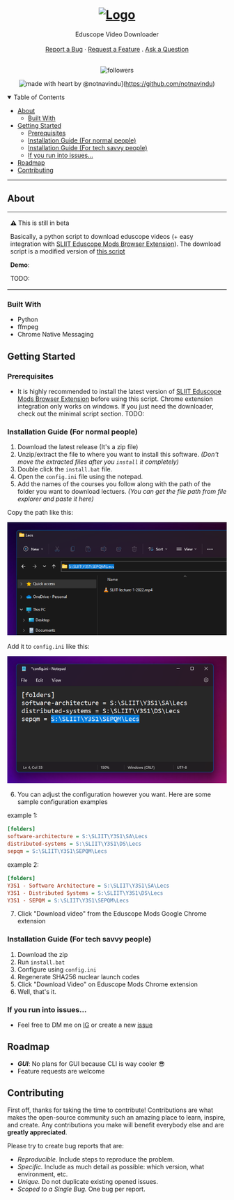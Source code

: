 <h1 align="center">
  <a href="https://github.com/notnavindu/SLIIT-Eduscope-Video-Downloader">
    <img src="https://github.com/notnavindu/SLIIT-Eduscope-Video-Downloader/src/logo.png" alt="Logo" width="125" height="125">
  </a>
</h1>

<div align="center">
  Eduscope Video Downloader
  <br />
  <br />
  <a href="https://github.com/notnavindu/SLIIT-Eduscope-Video-Downloader/issues/new?assignees=&labels=bug&title=bug%3A+">Report a Bug</a>
  ·
  <a href="https://github.com/notnavindu/SLIIT-Eduscope-Video-Downloader/issues/new?assignees=&labels=enhancement&title=feat%3A+">Request a Feature</a>
  .
  <a href="https://github.com/notnavindu/SLIIT-Eduscope-Video-Downloader/discussions">Ask a Question</a>
</div>

<div align="center">
<br />

![followers](https://img.shields.io/github/followers/notnavindu?style=flat-square)

![made with heart by @notnavindu](https://img.shields.io/badge/made%20with%20%E2%99%A5%20by-@notnavindu-ff1414.svg?style=flat-square)](https://github.com/notnavindu)

</div>

<details open="open">
<summary>Table of Contents</summary>

- [About](#about)
  - [Built With](#built-with)
- [Getting Started](#getting-started)
  - [Prerequisites](#prerequisites)
  - [Installation Guide (For normal people)](#installation-guide-for-normal-people)
  - [Installation Guide (For tech savvy people)](#installation-guide-for-tech-savvy-people)
  - [If you run into issues...](#if-you-run-into-issues)
- [Roadmap](#roadmap)
- [Contributing](#contributing)

</details>

---

## About

<table>
<tr>
<td>

⚠️ This is still in beta

Basically, a python script to download eduscope videos (+ easy integration with [SLIIT Eduscope Mods Browser Extension](TODO:)). The download script is a modified version of [this script](https://github.com/dinushka114/eduscope-downloader)

**Demo**:

TODO:

</td>
</tr>
</table>

### Built With

- Python
- ffmpeg
- Chrome Native Messaging

## Getting Started

### Prerequisites

- It is highly recommended to install the latest version of [SLIIT Eduscope Mods Browser Extension](TODO:) before using this script. Chrome extension integration only works on windows. If you just need the downloader, check out the minimal script section. TODO:

### Installation Guide (For normal people)

1. Download the latest release (It's a zip file)
2. Unzip/extract the file to where you want to install this software. _(Don't move the extracted files after you `install` it completely)_
3. Double click the `install.bat` file.
4. Open the `config.ini` file using the notepad.
5. Add the names of the courses you follow along with the path of the folder you want to download lectuers. _(You can get the file path from file explorer and paste it here)_

Copy the path like this:

![path](docs/folder_path.png)

Add it to `config.ini` like this:

![config](docs/config.png)

6. You can adjust the configuration however you want. Here are some sample configuration examples

example 1:

```ini
[folders]
software-architecture = S:\SLIIT\Y3S1\SA\Lecs
distributed-systems = S:\SLIIT\Y3S1\DS\Lecs
sepqm = S:\SLIIT\Y3S1\SEPQM\Lecs
```

example 2:

```ini
[folders]
Y3S1 - Software Architecture = S:\SLIIT\Y3S1\SA\Lecs
Y3S1 - Distributed Systems = S:\SLIIT\Y3S1\DS\Lecs
Y3S1 - SEPQM = S:\SLIIT\Y3S1\SEPQM\Lecs
```

7. Click "Download video" from the Eduscope Mods Google Chrome extension

### Installation Guide (For tech savvy people)

1. Download the zip
2. Run `install.bat`
3. Configure using `config.ini`
4. Regenerate SHA256 nuclear launch codes
5. Click "Download Video" on Eduscope Mods Chrome extension
6. Well, that's it.

### If you run into issues...

- Feel free to DM me on [IG](https://instagram.com/notnav.jpg) or create a new [issue](https://github.com/notnavindu/SLIIT-Eduscope-Video-Downloader/issues)

## Roadmap

- **_GUI_**: No plans for GUI because CLI is way cooler 😎
- Feature requests are welcome

## Contributing

First off, thanks for taking the time to contribute! Contributions are what makes the open-source community such an amazing place to learn, inspire, and create. Any contributions you make will benefit everybody else and are **greatly appreciated**.

Please try to create bug reports that are:

- _Reproducible._ Include steps to reproduce the problem.
- _Specific._ Include as much detail as possible: which version, what environment, etc.
- _Unique._ Do not duplicate existing opened issues.
- _Scoped to a Single Bug._ One bug per report.

